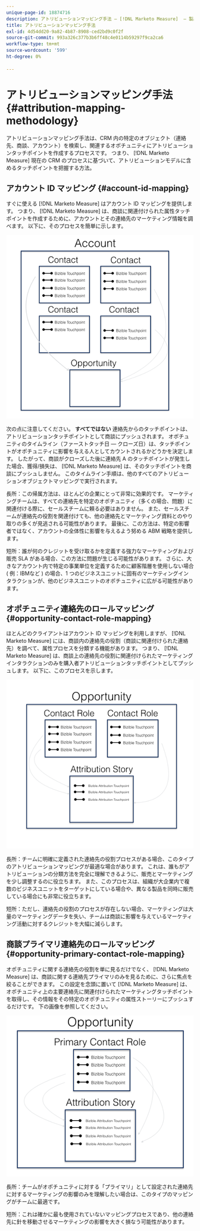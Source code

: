 ```yaml
---
unique-page-id: 18874716
description: アトリビューションマッピング手法 — [!DNL Marketo Measure]  — 製品ドキュメント
title: アトリビューションマッピング手法
exl-id: 4d54dd20-9a82-4b87-8908-ced2bd9c0f2f
source-git-commit: 993a326c377b3b6ff48c4e0114b59297f9ca2ca6
workflow-type: tm+mt
source-wordcount: '599'
ht-degree: 0%

---
```


# アトリビューションマッピング手法 {#attribution-mapping-methodology}

アトリビューションマッピング手法は、CRM 内の特定のオブジェクト（連絡先、商談、アカウント）を検索し、関連するオポチュニティにアトリビューションタッチポイントを作成するプロセスです。 つまり、 [!DNL Marketo Measure] 現在の CRM のプロセスに基づいて、アトリビューションモデルに含めるタッチポイントを把握する方法。

## アカウント ID マッピング {#account-id-mapping}

すぐに使える [!DNL Marketo Measure] はアカウント ID マッピングを提供します。 つまり、 [!DNL Marketo Measure] は、商談に関連付けられた属性タッチポイントを作成するために、アカウントとその連絡先のマーケティング情報を調べます。 以下に、そのプロセスを簡単に示します。

![](assets/1-1.png)

次の点に注意してください。 **すべてではない** 連絡先からのタッチポイントは、アトリビューションタッチポイントとして商談にプッシュされます。 オポチュニティのタイムライン（ファーストタッチ日 — クローズ日）は、タッチポイントがオポチュニティに影響を与える人としてカウントされるかどうかを決定します。 したがって、商談がクローズした後に連絡先 A のタッチポイントが発生した場合、獲得/損失は、 [!DNL Marketo Measure] は、そのタッチポイントを商談にプッシュしません。 このタイムライン手順は、他のすべてのアトリビューションオブジェクトマッピングで実行されます。

長所：この帰属方法は、ほとんどの企業にとって非常に効果的です。 マーケティングチームは、すべての連絡先を特定のオポチュニティ（多くの場合、問題）に関連付ける際に、セールスチームに頼る必要はありません。 また、セールスチームが連絡先の役割を関連付けても、他の連絡先とマーケティング資料とのやり取りの多くが見逃される可能性があります。 最後に、この方法は、特定の影響者ではなく、アカウントの全体性に影響を与えるよう努める ABM 戦略を提供します。

短所：誰が何のクレジットを受け取るかを定義する強力なマーケティングおよび販売 SLA がある場合、この方法に問題が生じる可能性があります。 さらに、大きなアカウント内で特定の事業単位を定義するために顧客階層を使用しない場合 ( 例：IBMなど ) の場合、1 つのビジネスユニットに固有のマーケティングインタラクションが、他のビジネスユニットのオポチュニティに広がる可能性があります。

## オポチュニティ連絡先のロールマッピング {#opportunity-contact-role-mapping}

ほとんどのクライアントはアカウント ID マッピングを利用しますが、 [!DNL Marketo Measure] には、商談内の連絡先の役割（商談に関連付けられた連絡先）を調べて、属性プロセスを分類する機能があります。 つまり、 [!DNL Marketo Measure] は、商談上の連絡先の役割に関連付けられたマーケティングインタラクションのみを購入者アトリビューションタッチポイントとしてプッシュします。 以下に、このプロセスを示します。

![](assets/2-1.png)

長所：チームに明確に定義された連絡先の役割プロセスがある場合、このタイプのアトリビューションマッピングが最適な場合があります。 これは、誰もがアトリビューションの分類方法を完全に理解できるように、販売とマーケティングを少し調整するのに役立ちます。 また、このプロセスは、組織が大企業内で複数のビジネスユニットをターゲットにしている場合や、異なる製品を同時に販売している場合にも非常に役立ちます。

短所：ただし、連絡先の役割のプロセスが存在しない場合、マーケティングは大量のマーケティングデータを失い、チームは商談に影響を与えているマーケティング活動に対するクレジットを大幅に減らします。

## 商談プライマリ連絡先のロールマッピング {#opportunity-primary-contact-role-mapping}

オポチュニティに関する連絡先の役割を単に見るだけでなく、 [!DNL Marketo Measure] は、商談に関する連絡先プライマリのみを見るために、さらに焦点を絞ることができます。 この設定を念頭に置いて [!DNL Marketo Measure] は、オポチュニティ上の主要連絡先に関連付けられたマーケティングタッチポイントを取得し、その情報をその特定のオポチュニティの属性ストーリーにプッシュするだけです。 下の画像を参照してください。

![](assets/3.png)

長所：チームがオポチュニティに対する「プライマリ」として設定された連絡先に対するマーケティングの影響のみを理解したい場合は、このタイプのマッピングがチームに最適です。

短所：これは確かに最も使用されていないマッピングプロセスであり、他の連絡先に針を移動させるマーケティングの影響を大きく損なう可能性があります。
